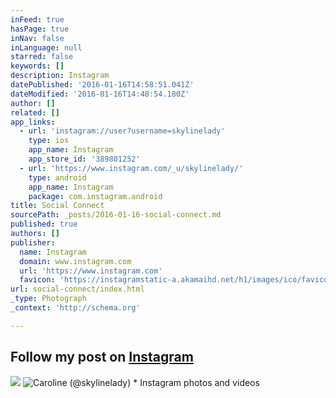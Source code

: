 ```yaml
---
inFeed: true
hasPage: true
inNav: false
inLanguage: null
starred: false
keywords: []
description: Instagram
datePublished: '2016-01-16T14:58:51.041Z'
dateModified: '2016-01-16T14:48:54.180Z'
author: []
related: []
app_links:
  - url: 'instagram://user?username=skylinelady'
    type: ios
    app_name: Instagram
    app_store_id: '389801252'
  - url: 'https://www.instagram.com/_u/skylinelady/'
    type: android
    app_name: Instagram
    package: com.instagram.android
title: Social Connect
sourcePath: _posts/2016-01-16-social-connect.md
published: true
authors: []
publisher:
  name: Instagram
  domain: www.instagram.com
  url: 'https://www.instagram.com'
  favicon: 'https://instagramstatic-a.akamaihd.net/h1/images/ico/favicon.ico/7cdab0872b15.ico'
url: social-connect/index.html
_type: Photograph
_context: 'http://schema.org'

---
```

## Follow my post on **[Instagram][0]**
![](https://s3-us-west-2.amazonaws.com/the-grid-img/p/4d561d9ad049e6d9166cdf2e2120f04f0caa6578.gif)
![Caroline &lpar;&commat;skylinelady&rpar; &midast; Instagram photos and videos](https://scontent.cdninstagram.com/hphotos-xpt1/t51.2885-19/s150x150/11930897_430674343802703_686316125_a.jpg)

[0]: https://app.thegrid.io/posts/d87b689e-084e-4708-8a4b-954976816e42/null